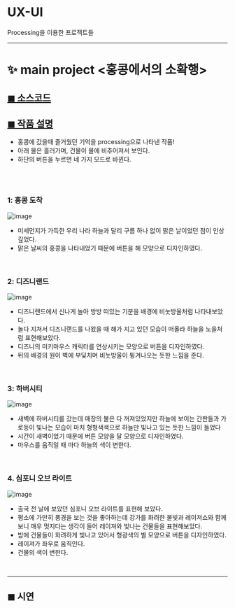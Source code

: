 # UX-UI
Processing을 이용한 프로젝트들

---

# ✨ main project <홍콩에서의 소확행>
## [◼ 소스코드](https://github.com/minji-o-j/UX-UI/blob/master/sketch_%ED%99%8D%EC%BD%A9/sketch_201810808_MINJI_JUNG.pde)
## [◼ 작품 설명](https://github.com/minji-o-j/UX-UI/blob/master/sketch_%ED%99%8D%EC%BD%A9/%EC%9E%91%ED%92%88%EC%84%A4%EB%AA%85%20201810808%20%EC%A0%95%EB%AF%BC%EC%A7%80.pdf)
- 홍콩에 갔을때 즐거웠던 기억을 processing으로 나타낸 작품!
- 아래 물은 흘러가며, 건물이 물에 비추어져서 보인다.
- 하단의 버튼을 누르면 네 가지 모드로 바뀐다.
<br>
<br>

### 1: 홍콩 도착
<!--![image](https://user-images.githubusercontent.com/45448731/92331473-d6b0a580-f0b1-11ea-9f6a-b5a64723933b.png)-->
![image](https://im4.ezgif.com/tmp/ezgif-4-b204c49a6fc2.gif)
- 미세먼지가 가득한 우리 나라 하늘과 달리 구름 하나 없이 맑은 날이었던 점이 인상깊었다.
- 맑은 날씨의 홍콩을 나타내었기 때문에 버튼을 해 모양으로 디자인하였다.
<br>


### 2: 디즈니랜드
<!--![image](https://user-images.githubusercontent.com/45448731/92331474-d87a6900-f0b1-11ea-90a6-527c11e41c52.png)-->
![image]()
- 디즈니랜드에서 신나게 놀아 방방 떠있는 기분을 배경에 비눗방울처럼 나타내보았다.
- 놀다 지쳐서 디즈니랜드를 나왔을 때 해가 지고 있던 모습이 떠올라 하늘을 노을처럼 표현해보았다.
- 디즈니의 미키마우스 캐릭터를 연상시키는 모양으로 버튼을 디자인하였다.
- 뒤의 배경의 원이 벽에 부딫치며 비눗방울이 튕겨나오는 듯한 느낌을 준다.
<br>

### 3: 하버시티
<!--![image](https://user-images.githubusercontent.com/45448731/92331477-d9ab9600-f0b1-11ea-8133-ddeccaeea79a.png)-->
![image]()
- 새벽에 하버시티를 갔는데 매장의 불은 다 꺼져있었지만 하늘에 보이는 간판들과 가로등이 빛나는 모습이 마치 형형색색으로 하늘만 빛나고 있는 듯한 느낌이 들었다
- 시간이 새벽이었기 때문에 버튼 모양을 달 모양으로 디자인하였다.
- 마우스를 움직일 때 마다 하늘의 색이 변한다.
<br>

### 4. 심포니 오브 라이트 
<!--![image](https://user-images.githubusercontent.com/45448731/92331479-dadcc300-f0b1-11ea-9664-c3d504f63352.png)-->
![image]()
- 출국 전 날에 보았던 심포니 오브 라이트를 표현해 보았다.
- 평소에 가만히 풍경을 보는 것을 좋아하는데 강가를 화려한 불빛과 레이져쇼와 함께 보니 매우 멋지다는 생각이 들어 레이져와 빛나는 건물들을 표현해보았다.
- 밤에 건물들이 화려하게 빛나고 있어서 형광색의 별 모양으로 버튼을 디자인하였다.
- 레이져가 좌우로 움직인다.
- 건물의 색이 변한다.  
<br>

---
## ◼ 시연 
